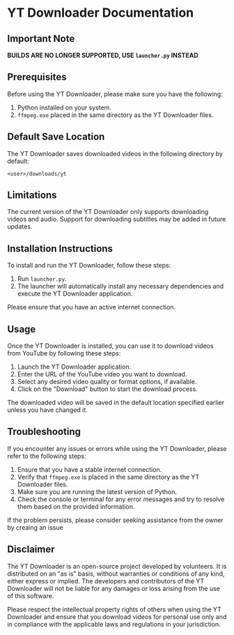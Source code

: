 # YT Downloader Documentation

## Important Note
**BUILDS ARE NO LONGER SUPPORTED, USE `launcher.py` INSTEAD**

## Prerequisites
Before using the YT Downloader, please make sure you have the following:

1. Python installed on your system.
2. `ffmpeg.exe` placed in the same directory as the YT Downloader files.

## Default Save Location
The YT Downloader saves downloaded videos in the following directory by default: 

`<user>/downloads/yt`

## Limitations
The current version of the YT Downloader only supports downloading videos and audio. Support for downloading subtitles may be added in future updates.

## Installation Instructions
To install and run the YT Downloader, follow these steps:

1. Run `launcher.py`.
2. The launcher will automatically install any necessary dependencies and execute the YT Downloader application.

Please ensure that you have an active internet connection.

## Usage
Once the YT Downloader is installed, you can use it to download videos from YouTube by following these steps:

1. Launch the YT Downloader application.
2. Enter the URL of the YouTube video you want to download.
3. Select any desired video quality or format options, if available.
4. Click on the "Download" button to start the download process.

The downloaded video will be saved in the default location specified earlier unless you have changed it.

## Troubleshooting
If you encounter any issues or errors while using the YT Downloader, please refer to the following steps:

1. Ensure that you have a stable internet connection.
2. Verify that `ffmpeg.exe` is placed in the same directory as the YT Downloader files.
3. Make sure you are running the latest version of Python.
4. Check the console or terminal for any error messages and try to resolve them based on the provided information.

If the problem persists, please consider seeking assistance from the owner by creaing an issue

## Disclaimer
The YT Downloader is an open-source project developed by volunteers. It is distributed on an "as is" basis, without warranties or conditions of any kind, either express or implied. The developers and contributors of the YT Downloader will not be liable for any damages or loss arising from the use of this software.

Please respect the intellectual property rights of others when using the YT Downloader and ensure that you download videos for personal use only and in compliance with the applicable laws and regulations in your jurisdiction.
